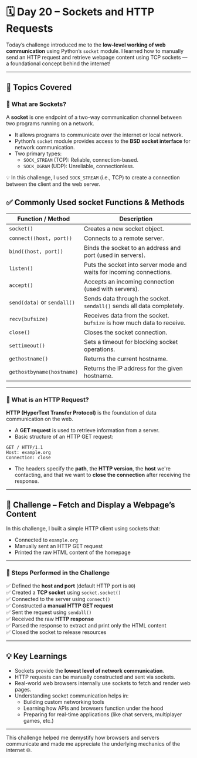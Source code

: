 # 🗓️ Day 20 – Sockets and HTTP Requests

Today’s challenge introduced me to the **low-level working of web communication** using Python’s `socket` module. I learned how to manually send an HTTP request and retrieve webpage content using TCP sockets — a foundational concept behind the internet!

---

## 🧠 Topics Covered

### 🔹 What are Sockets?
A **socket** is one endpoint of a two-way communication channel between two programs running on a network.

- It allows programs to communicate over the internet or local network.
- Python’s `socket` module provides access to the **BSD socket interface** for network communication.
- Two primary types:  
  - `SOCK_STREAM` (TCP): Reliable, connection-based.  
  - `SOCK_DGRAM` (UDP): Unreliable, connectionless.

💡 In this challenge, I used `SOCK_STREAM` (i.e., TCP) to create a connection between the client and the web server.

## ✅ Commonly Used socket Functions & Methods
| Function / Method           | Description                                                           |
| --------------------------- | --------------------------------------------------------------------- |
| `socket()`                  | Creates a new socket object.                                          |
| `connect((host, port))`     | Connects to a remote server.                                          |
| `bind((host, port))`        | Binds the socket to an address and port (used in servers).            |
| `listen()`                  | Puts the socket into server mode and waits for incoming connections.  |
| `accept()`                  | Accepts an incoming connection (used with servers).                   |
| `send(data)` or `sendall()` | Sends data through the socket. `sendall()` sends all data completely. |
| `recv(bufsize)`             | Receives data from the socket. `bufsize` is how much data to receive. |
| `close()`                   | Closes the socket connection.                                         |
| `settimeout()`              | Sets a timeout for blocking socket operations.                        |
| `gethostname()`             | Returns the current hostname.                                         |
| `gethostbyname(hostname)`   | Returns the IP address for the given hostname.                        |


---

### 🔹 What is an HTTP Request?
**HTTP (HyperText Transfer Protocol)** is the foundation of data communication on the web.

- A **GET request** is used to retrieve information from a server.
- Basic structure of an HTTP GET request:

```
GET / HTTP/1.1
Host: example.org
Connection: close
```

- The headers specify the **path**, the **HTTP version**, the **host** we're contacting, and that we want to **close the connection** after receiving the response.
---

## 🎯 Challenge – Fetch and Display a Webpage’s Content

In this challenge, I built a simple HTTP client using sockets that:

- Connected to `example.org`
- Manually sent an HTTP GET request
- Printed the raw HTML content of the homepage

---

### 🔹 Steps Performed in the Challenge

✅ Defined the **host and port** (default HTTP port is `80`)  
✅ Created a **TCP socket** using `socket.socket()`  
✅ Connected to the server using `connect()`  
✅ Constructed a **manual HTTP GET request**  
✅ Sent the request using `sendall()`  
✅ Received the raw **HTTP response**  
✅ Parsed the response to extract and print only the HTML content  
✅ Closed the socket to release resources  

---

## 💡 Key Learnings

- Sockets provide the **lowest level of network communication**.
- HTTP requests can be manually constructed and sent via sockets.
- Real-world web browsers internally use sockets to fetch and render web pages.
- Understanding socket communication helps in:
  - Building custom networking tools  
  - Learning how APIs and browsers function under the hood  
  - Preparing for real-time applications (like chat servers, multiplayer games, etc.)

---

This challenge helped me demystify how browsers and servers communicate and made me appreciate the underlying mechanics of the internet 🌐.
